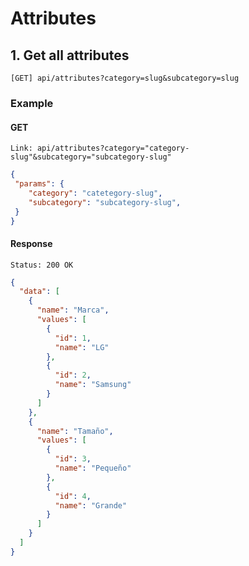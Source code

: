 # Attributes

## 1. Get all attributes

```
[GET] api/attributes?category=slug&subcategory=slug
```

### Example

#### GET

```
Link: api/attributes?category="category-slug"&subcategory="subcategory-slug"
```

```json
{
 "params": {
    "category": "catetegory-slug",
    "subcategory": "subcategory-slug",
 }
}
```

#### Response

```
Status: 200 OK
```

```json
{
  "data": [
    {
      "name": "Marca",
      "values": [
        {
          "id": 1,
          "name": "LG"
        },
        {
          "id": 2,
          "name": "Samsung"
        }
      ]
    },
    {
      "name": "Tamaño",
      "values": [
        {
          "id": 3,
          "name": "Pequeño"
        },
        {
          "id": 4,
          "name": "Grande"
        }
      ]
    }
  ]
}
```
